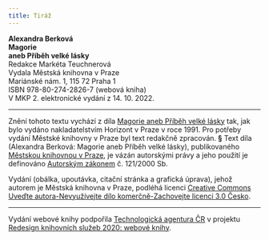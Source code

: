 ```yaml
---
title: Tiráž
---
```


**Alexandra Berková    
Magorie**  
**aneb Příběh velké lásky**  
Redakce Markéta Teuchnerová  
Vydala Městská knihovna v Praze  
Mariánské nám. 1, 115 72 Praha 1  
ISBN 978-80-274-2826-7 (webová kniha)  
V MKP 2. elektronické vydání z 14. 10. 2022.

***

Znění tohoto textu vychází z díla [Magorie aneb Příběh velké lásky](https://search.mlp.cz/cz/titul/magorie-aneb-pribeh-velke-lasky/34230/#book-content) tak, jak bylo vydáno nakladatelstvím Horizont v Praze v roce 1991. Pro potřeby vydání Městské knihovny v Praze byl text redakčně zpracován.
**§**
Text díla (Alexandra Berková: Magorie aneb Příběh velké lásky), publikovaného [Městskou knihovnou v Praze](https://www.mlp.cz/cz/), je vázán autorskými právy a jeho použití je definováno [Autorským zákonem](https://www.mkcr.cz/predpisy-zakonu-709.html) č. 121/2000 Sb.

Vydání (obálka, upoutávka, citační stránka a grafická úprava), jehož autorem je Městská knihovna v Praze, podléhá licenci [Creative Commons Uveďte autora-Nevyužívejte dílo komerčně-Zachovejte licenci 3.0 Česko](https://creativecommons.org/licenses/by-nc-sa/3.0/cz/).


***

Vydání webové knihy podpořila [Technologická agentura ČR](https://www.tacr.cz/) v projektu [Redesign knihovních služeb 2020: webové knihy](https://starfos.tacr.cz/cs/project/TL04000391).